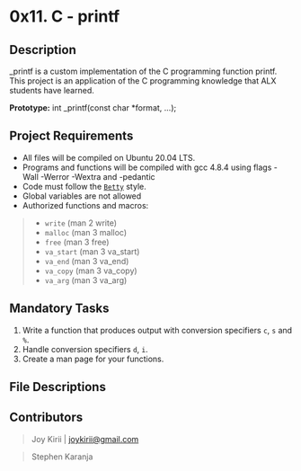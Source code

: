 # 0x11. C - printf
## Description
_printf is a custom implementation of the C programming function printf. This project is an application of the C programming knowledge that ALX students have learned.

**Prototype:** int _printf(const char *format, ...);

## Project Requirements
- All files will be compiled on Ubuntu 20.04 LTS.
- Programs and functions will be compiled with gcc 4.8.4 using flags -Wall -Werror -Wextra and -pedantic
- Code must follow the [`Betty`](https://github.com/holbertonschool/Betty) style.
- Global variables are not allowed
- Authorized functions and macros:
> - `write` (man 2 write)
> - `malloc` (man 3 malloc)
> - `free` (man 3 free)
> - `va_start` (man 3 va_start)
> - `va_end` (man 3 va_end)
> - `va_copy` (man 3 va_copy)
> - `va_arg` (man 3 va_arg)

## Mandatory Tasks
1. Write a function that produces output with conversion specifiers `c`, `s` and `%`.
2. Handle conversion specifiers `d`, `i`.
3. Create a man page for your functions.

## File Descriptions

## Contributors

> Joy Kirii | joykirii@gmail.com

> Stephen Karanja